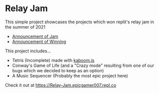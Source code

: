 # Relay Jam

This simple project showcases the projects which won replit's relay jam in the summer of 2021

* [Announcement of Jam](https://replit.com/talk/announcements/Announcing-RELAY-JAM/140895)
* [Announcement of Winning](https://replit.com/talk/announcements/RELAY-JAM-RESULTS/141782)

This project includes...
* Tetris (Incomplete) made with [kaboom.js](https://kaboomjs.com)
* Conway's Game of Life (and a "Crazy mode" resulting from one of our bugs which we decided to keep as an option)
* A Music Sequencer (Probably the most epic project here)

Check it out at https://Relay-Jam.epicgamer007.repl.co